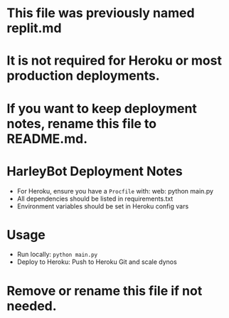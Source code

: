 # This file was previously named replit.md
# It is not required for Heroku or most production deployments.
# If you want to keep deployment notes, rename this file to README.md.

# HarleyBot Deployment Notes

- For Heroku, ensure you have a `Procfile` with:
  web: python main.py
- All dependencies should be listed in requirements.txt
- Environment variables should be set in Heroku config vars

# Usage
- Run locally: `python main.py`
- Deploy to Heroku: Push to Heroku Git and scale dynos

# Remove or rename this file if not needed.
